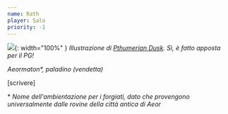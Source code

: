 ```yaml
---
name: Rath
player: Salo
priority: -1
---
```

![]({{site.baseurl}}/assets/img/pg/rath.webp){: width="100%" }
*Illustrazione di [Pthumerian Dusk](https://www.instagram.com/pthumerian.dusk/). Sì, è fatto apposta per il PG!*

*Aeormaton\*, paladino (vendetta)*

[scrivere]

\* *Nome dell'ambientazione per i forgiati, dato che provengono universalmente dalle rovine della città antica di Aeor*
